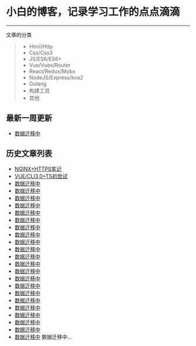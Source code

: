 <!--
 * @Descripttion: 
 * @version: 
 * @Author: 
 * @Date: 2019-11-05 17:42:17
 * @LastEditors: 
 * @LastEditTime: 2019-11-05 17:50:46
 -->
# 小白的博客，记录学习工作的点点滴滴

------

文章的分类

> * Html/Http
> * Css/Css3
> * JS/ES6/ES6+
> * Vue/Vuex/Router
> * React/Redux/Mobx
> * NodeJS/Express/koa2
> * Golang
> * 构建工具
> * 其他

## 最新一周更新

  - [数据迁移中]()

## 历史文章列表

  - [NGINX+HTTPS笔记](../src/NGINX+HTTPS笔记.md)
  - [VUE/CLI3.0+TS初尝试](https://github.com/1292150917/blog/blob/master/src/VUE/CLI3.0+TS初尝试.md)
  - [数据迁移中]()
  - [数据迁移中]()
  - [数据迁移中]()
  - [数据迁移中]()
  - [数据迁移中]()
  - [数据迁移中]()
  - [数据迁移中]()
  - [数据迁移中]()
  - [数据迁移中]()
  - [数据迁移中]()
  - [数据迁移中]()
  - [数据迁移中]()
  - [数据迁移中]()
  - [数据迁移中]()
  - [数据迁移中]()
  - [数据迁移中]()
  - [数据迁移中]()
  - [数据迁移中]()
  - [数据迁移中]()
  - [数据迁移中]()
  - [数据迁移中]()
  - [数据迁移中]()
数据迁移中...
